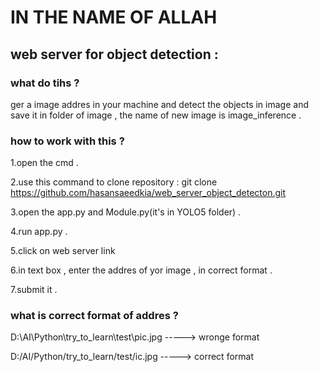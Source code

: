 # IN THE NAME OF ALLAH 

## web server for object detection :

### what do tihs ?

ger a image addres in your machine and detect the objects in image and save it in folder of image ,
the name of new image is image_inference .

### how to work with this ?

1.open the cmd .

2.use this command to clone repository : 
git clone https://github.com/hasansaeedkia/web_server_object_detecton.git

3.open the app.py and Module.py(it's in YOLO5 folder) .

4.run app.py .

5.click on web server link 

6.in text box , enter the addres of yor image , in correct format .

7.submit it .

### what is correct format of addres ?

D:\AI\Python\try_to_learn\test\pic.jpg -----> wronge format

D:/AI/Python/try_to_learn/test/ic.jpg -----> correct format



